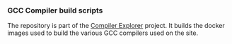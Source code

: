 ### GCC Compiler build scripts

The repository is part of the [Compiler Explorer](https://godbolt.org/) project. It builds
the docker images used to build the various GCC compilers used on the site.
